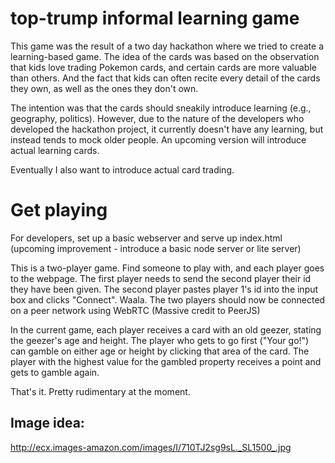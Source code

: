 # top-trump informal learning game

This game was the result of a two day hackathon where we tried to create a
learning-based game. The idea of the cards was based on the observation that
kids love trading Pokemon cards, and certain cards are more valuable than
others. And the fact that kids can often recite every detail of the cards
they own, as well as the ones they don't own.

The intention was that the cards should sneakily introduce learning
(e.g., geography, politics). However, due to the nature of the developers
who developed the hackathon project, it currently doesn't have any learning,
but instead tends to mock older people. An upcoming version will
introduce actual learning cards.

Eventually I also want to introduce actual card trading.

# Get playing

For developers, set up a basic webserver and serve up index.html
(upcoming improvement - introduce a basic node server or lite server)

This is a two-player game. Find someone to play with, and each player goes to the webpage.
The first player needs to send the second player their id they have been given. The second player
pastes player 1's id into the input box and clicks "Connect". Waala. The two players
should now be connected on a peer network using WebRTC (Massive credit to PeerJS)

In the current game, each player receives a card with an old geezer, stating the geezer's
age and height. The player who gets to go first ("Your go!") can gamble on
either age or height by clicking that area of the card. The player with the highest value
for the gambled property receives a point and gets to gamble again.

That's it. Pretty rudimentary at the moment.

## Image idea:
http://ecx.images-amazon.com/images/I/710TJ2sg9sL._SL1500_.jpg




